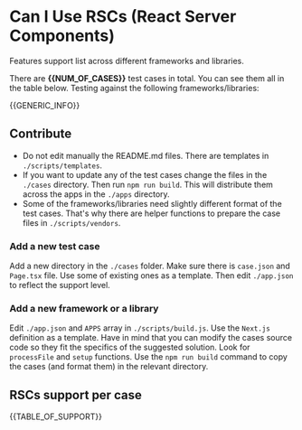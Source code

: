 # Can I Use RSCs (React Server Components)

Features support list across different frameworks and libraries.

There are **{{NUM_OF_CASES}}** test cases in total. You can see them all in the table below. Testing against the following frameworks/libraries:

{{GENERIC_INFO}}

## Contribute

* Do not edit manually the README.md files. There are templates in `./scripts/templates`.
* If you want to update any of the test cases change the files in the `./cases` directory. Then run `npm run build`. This will distribute them across the apps in the `./apps` directory.
* Some of the frameworks/libraries need slightly different format of the test cases. That's why there are helper functions to prepare the case files in `./scripts/vendors`.

### Add a new test case

Add a new directory in the `./cases` folder. Make sure there is `case.json` and `Page.tsx` file. Use some of existing ones as a template. Then edit `./app.json` to reflect the support level.

### Add a new framework or a library

Edit `./app.json` and `APPS` array in `./scripts/build.js`. Use the `Next.js` definition as a template. Have in mind that you can modify the cases source code so they fit the specifics of the suggested solution. Look for `processFile` and `setup` functions. Use the `npm run build` command to copy the cases (and format them) in the relevant directory.

## RSCs support per case

{{TABLE_OF_SUPPORT}}
